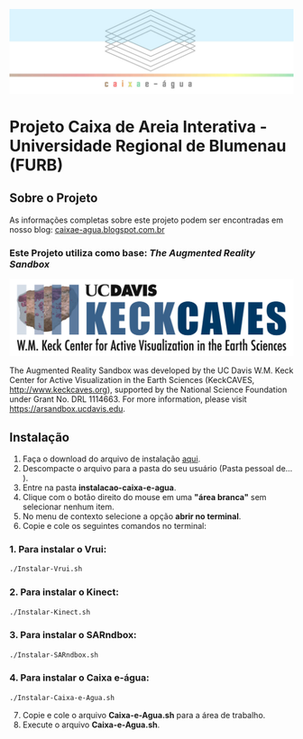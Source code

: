 ![caixa e-água](https://raw.githubusercontent.com/lifefurb/caixaeagua/master/Imagens/LogoCaixa-e-Agua.jpg)
# Projeto Caixa de Areia Interativa - Universidade Regional de Blumenau (FURB)

## Sobre o Projeto

As informações completas sobre este projeto podem ser encontradas em nosso blog: [caixae-agua.blogspot.com.br](http://caixae-agua.blogspot.com.br/)

### Este Projeto utiliza como base: ___The Augmented Reality Sandbox___
![KeckCAVESLogo](https://raw.githubusercontent.com/lifefurb/caixaeagua/master/Imagens/KeckCAVESLogoSideways.png)

The Augmented Reality Sandbox was developed by the UC Davis W.M. Keck Center for Active Visualization in the Earth Sciences (KeckCAVES, http://www.keckcaves.org), supported by the National Science Foundation under Grant No. DRL 1114663.
For more information, please visit https://arsandbox.ucdavis.edu.

## Instalação

1. Faça o download do arquivo de instalação [aqui](https://github.com/lifefurb/caixaeagua/releases/download/v1.0/instalacao-caixa-e-agua.tar.gz).
2. Descompacte o arquivo para a pasta do seu usuário (Pasta pessoal de... ).
3. Entre na pasta **instalacao-caixa-e-agua**.
4. Clique com o botão direito do mouse em uma **"área branca"** sem selecionar nenhum item.
5. No menu de contexto selecione a opção **abrir no terminal**.
6. Copie e cole os seguintes comandos no terminal: 

  ### 1. Para instalar o Vrui:

  ```bash
  ./Instalar-Vrui.sh 
  ```

  ### 2. Para instalar o Kinect:

  ```bash
  ./Instalar-Kinect.sh
  ```

  ### 3. Para instalar o SARndbox:

  ```bash
  ./Instalar-SARndbox.sh
  ```

  ### 4. Para instalar o Caixa e-água:
  ```bash
  ./Instalar-Caixa-e-Agua.sh
  ```
7. Copie e cole o arquivo **Caixa-e-Agua.sh** para a área de trabalho.
8. Execute o arquivo **Caixa-e-Agua.sh**.
